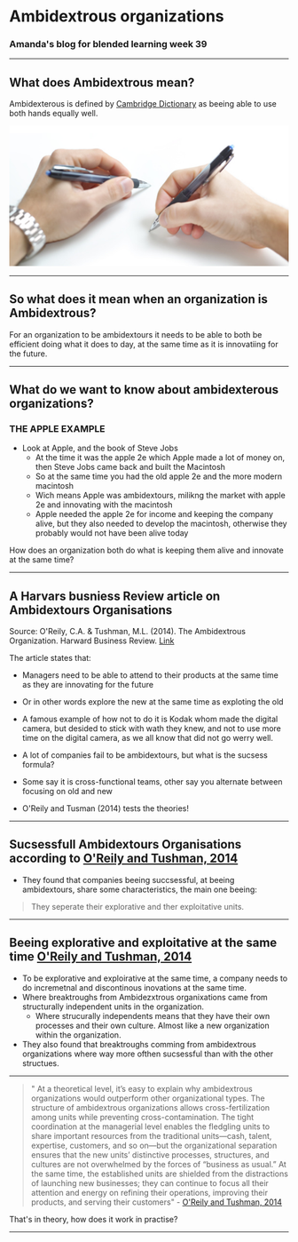 # Ambidextrous organizations

### Amanda's blog for blended learning week 39 

---

## What does Ambidextrous mean?

Ambidexterous is defined by [Cambridge Dictionary](https://dictionary.cambridge.org/dictionary/english/ambidextrous) as beeing able to use both hands equally well. 

![Image of an ambidextrous person](istockphoto-173578716-170667a.jpg)

---

## So what does it mean when an organization is Ambidextrous? 

For an organization to be ambidextours it needs to be able to both be efficient doing what it does to day,
at the same time as it is innovatiing for the future. 

---

## What do we want to know about ambidexterous organizations? 

### THE APPLE EXAMPLE
- Look at Apple, and the book of Steve Jobs
    - At the time it was the apple 2e which Apple made a lot of money on, then Steve Jobs came back and built the Macintosh
    - So at the same time you had the old apple 2e and the more modern
    macintosh 
    - Wich means Apple was ambidextours, milikng the market with apple 2e
    and innovating with the macintosh 
    - Apple needed the apple 2e for income and keeping the     company alive, but they also needed to develop the macintosh, otherwise they probably would not have been alive today 

How does an organization both do what is keeping them alive and innovate at the same time? 

---

## A Harvars busniess Review article on Ambidextours Organisations 

Source: O'Reily, C.A. & Tushman, M.L. (2014). The Ambidextrous Organization. Harward Business Review. [Link](https://hbr.org/2004/04/the-ambidextrous-organization) 

The article states that:
- Managers need to be able to attend to their products at the same time as they are innovating for the future
- Or in other words explore the new at the same time as exploting the old
- A famous example of how not to do it is Kodak whom made the digital camera, but desided to stick with wath they knew, and not to use more time on the digital camera, as we all know that did not go werry well. 

- A lot of companies fail to be ambidextours, but what is the sucsess formula? 
- Some say it is cross-functional teams, other say you alternate between focusing on old and new
- O'Reily and Tusman (2014) tests the theories!

---

## Sucsessfull Ambidextours Organisations according to [O'Reily and Tushman, 2014](https://hbr.org/2004/04/the-ambidextrous-organization)

- They found that companies beeing succsessful, at beeing ambidextours, share some characteristics, the main one beeing: 

> They seperate their explorative and ther exploitative units.

---

## Beeing explorative and exploitative at the same time [O'Reily and Tushman, 2014](https://hbr.org/2004/04/the-ambidextrous-organization)

- To be explorative and exploirative at the same time, a company needs to do incremetnal and discontinous inovations at the same time.
- Where breaktroughs from Ambidezxtrous organixations came from structurally independent units in the organization.
    - Where strucurally independents means that they have their own processes and their own culture. Almost like a new organization within the organization. 
- They also found that breaktroughs comming from ambidextrous organizations where way more ofthen sucsessful than with the other structues. 

---
 

> " At a theoretical level, it’s easy to explain why ambidextrous organizations would outperform other organizational types. The structure of ambidextrous organizations allows cross-fertilization among units while preventing cross-contamination. The tight coordination at the managerial level enables the fledgling units to share important resources from the traditional units—cash, talent, expertise, customers, and so on—but the organizational separation ensures that the new units’ distinctive processes, structures, and cultures are not overwhelmed by the forces of “business as usual.” At the same time, the established units are shielded from the distractions of launching new businesses; they can continue to focus all their attention and energy on refining their operations, improving their products, and serving their customers" -  [O'Reily and Tushman, 2014](https://hbr.org/2004/04/the-ambidextrous-organization) 

That's in theory, how does it work in practise?

---






